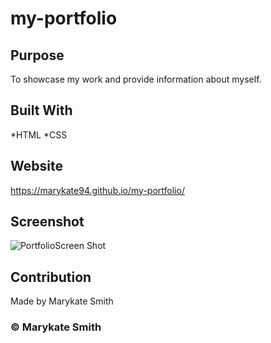 # my-portfolio

## Purpose
To showcase my work and provide information about myself. 

## Built With
*HTML
*CSS

## Website
https://marykate94.github.io/my-portfolio/

## Screenshot
![PortfolioScreen Shot](https://user-images.githubusercontent.com/79379903/116816910-f78ea500-ab31-11eb-9dcc-227224277822.png)

## Contribution
Made by Marykate Smith

### © Marykate Smith
